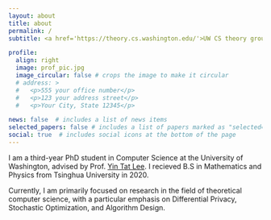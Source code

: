 ```yaml
---
layout: about
title: about
permalink: /
subtitle: <a href='https://theory.cs.washington.edu/'>UW CS theory group</a>.

profile:
  align: right
  image: prof_pic.jpg
  image_circular: false # crops the image to make it circular
  # address: >
  #   <p>555 your office number</p>
  #   <p>123 your address street</p>
  #   <p>Your City, State 12345</p>

news: false  # includes a list of news items
selected_papers: false # includes a list of papers marked as "selected={true}"
social: true  # includes social icons at the bottom of the page
---
```

I am a third-year PhD student in Computer Science at the University of Washington, advised by Prof. [Yin Tat Lee](https://yintat.com/).
I recieved B.S in Mathematics and Physics from Tsinghua University in 2020.

Currently, I am primarily focused on research in the field of theoretical computer science, with a particular emphasis on Differential Privacy, Stochastic Optimization, and Algorithm Design.